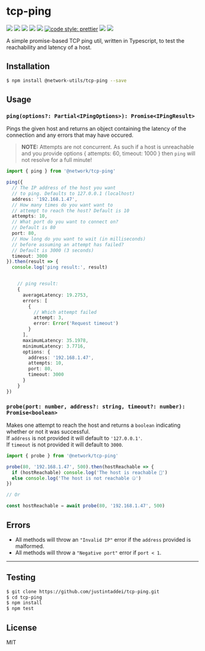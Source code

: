 # tcp-ping

![](https://img.shields.io/travis/justintaddei/tcp-ping.svg?style=flat)
![](https://img.shields.io/github/issues-raw/justintaddei/tcp-ping.svg?style=flat)
![](https://img.shields.io/npm/v/@network-utils/tcp-ping.svg?style=flat)
![](https://img.shields.io/npm/dt/@network-utils/tcp-ping.svg?style=flat)
![](https://img.shields.io/npm/l/@network-utils/tcp-ping.svg?style=flat)
[![code style: prettier](https://img.shields.io/badge/code_style-prettier-ff69b4.svg?style=flat)](https://github.com/prettier/prettier)
![](https://img.shields.io/github/languages/top/justintaddei/tcp-ping.svg?colorB=blue&style=flat)
![](https://img.shields.io/badge/status-awesome-red.svg?style=flat)

A simple promise-based TCP ping util, written in Typescript, to test the reachability and latency of a host.

## Installation

```bash
$ npm install @network-utils/tcp-ping --save
```

## Usage

### `ping(options?: Partial<IPingOptions>): Promise<IPingResult>`

Pings the given host and returns an object containing the latency of the connection
and any errors that may have occured.

> **NOTE:** Attempts are not concurrent. As such if a host is unreachable and you provide options { attempts: 60, timeout: 1000 } then `ping` will not resolve for a full minute!

```typescript
import { ping } from '@network/tcp-ping'

ping({
  // The IP address of the host you want
  // to ping. Defaults to 127.0.0.1 (localhost)
  address: '192.168.1.47',
  // How many times do you want want to
  // attempt to reach the host? Default is 10
  attempts: 10,
  // What port do you want to connect on?
  // Default is 80
  port: 80,
  // How long do you want to wait (in milliseconds)
  // before assuming an attempt has failed?
  // Default is 3000 (3 seconds)
  timeout: 3000
}).then(result => {
  console.log('ping result:', result)


    // ping result:
    {
      averageLatency: 19.2753,
      errors: [
        {
          // Which attempt failed
          attempt: 3,
          error: Error('Request timeout')
        }
      ],
      maximumLatency: 35.1978,
      minimumLatency: 3.7716,
      options: {
        address: '192.168.1.47',
        attempts: 10,
        port: 80,
        timeout: 3000
      }
    }
})
```

### `probe(port: number, address?: string, timeout?: number): Promise<boolean>`

Makes one attempt to reach the host and returns a `boolean` indicating whether or not it was successful.  
If `address` is not provided it will default to `'127.0.0.1'`.  
If `timeout` is not provided it will default to `3000`.

```typescript
import { probe } from '@network/tcp-ping'

probe(80, '192.168.1.47', 500).then(hostReachable => {
  if (hostReachable) console.log('The host is reachable 🙌')
  else console.log('The host is not reachable 🤐')
})

// Or

const hostReachable = await probe(80, '192.168.1.47', 500)
```

## Errors

- All methods will throw an `"Invalid IP"` error if the `address` provided is malformed.
- All methods will throw a `"Negative port"` error if `port < 1`.

---

## Testing

```bash
$ git clone https://github.com/justintaddei/tcp-ping.git
$ cd tcp-ping
$ npm install
$ npm test
```

## License

MIT
